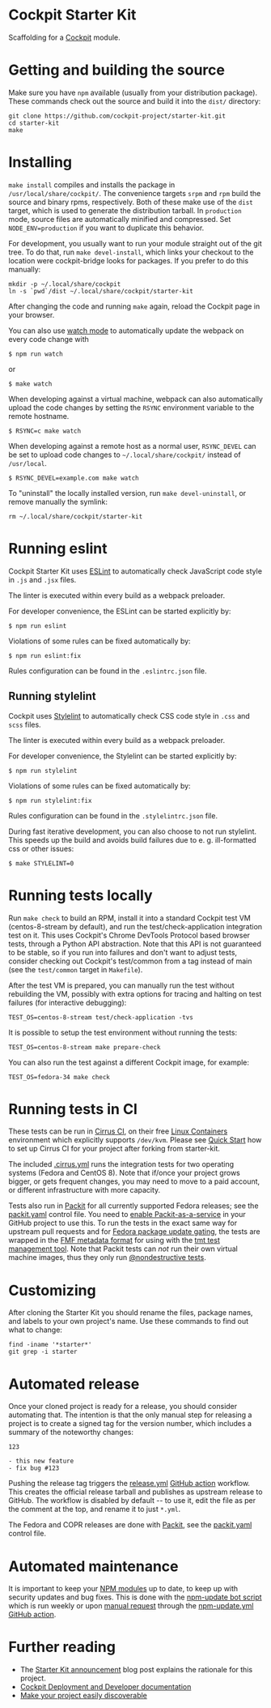 # Cockpit Starter Kit

Scaffolding for a [Cockpit](https://cockpit-project.org/) module.

# Getting and building the source

Make sure you have `npm` available (usually from your distribution package).
These commands check out the source and build it into the `dist/` directory:

```
git clone https://github.com/cockpit-project/starter-kit.git
cd starter-kit
make
```

# Installing

`make install` compiles and installs the package in `/usr/local/share/cockpit/`. The
convenience targets `srpm` and `rpm` build the source and binary rpms,
respectively. Both of these make use of the `dist` target, which is used
to generate the distribution tarball. In `production` mode, source files are
automatically minified and compressed. Set `NODE_ENV=production` if you want to
duplicate this behavior.

For development, you usually want to run your module straight out of the git
tree. To do that, run `make devel-install`, which links your checkout to the
location were cockpit-bridge looks for packages. If you prefer to do
this manually:

```
mkdir -p ~/.local/share/cockpit
ln -s `pwd`/dist ~/.local/share/cockpit/starter-kit
```

After changing the code and running `make` again, reload the Cockpit page in
your browser.

You can also use
[watch mode](https://webpack.js.org/guides/development/#using-watch-mode) to
automatically update the webpack on every code change with

    $ npm run watch

or

    $ make watch

When developing against a virtual machine, webpack can also automatically upload
the code changes by setting the `RSYNC` environment variable to
the remote hostname.

    $ RSYNC=c make watch

When developing against a remote host as a normal user, `RSYNC_DEVEL` can be
set to upload code changes to `~/.local/share/cockpit/` instead of
`/usr/local`.

    $ RSYNC_DEVEL=example.com make watch

To "uninstall" the locally installed version, run `make devel-uninstall`, or
remove manually the symlink:

    rm ~/.local/share/cockpit/starter-kit

# Running eslint

Cockpit Starter Kit uses [ESLint](https://eslint.org/) to automatically check
JavaScript code style in `.js` and `.jsx` files.

The linter is executed within every build as a webpack preloader.

For developer convenience, the ESLint can be started explicitly by:

    $ npm run eslint

Violations of some rules can be fixed automatically by:

    $ npm run eslint:fix

Rules configuration can be found in the `.eslintrc.json` file.

## Running stylelint

Cockpit uses [Stylelint](https://stylelint.io/) to automatically check CSS code
style in `.css` and `scss` files.

The linter is executed within every build as a webpack preloader.

For developer convenience, the Stylelint can be started explicitly by:

    $ npm run stylelint

Violations of some rules can be fixed automatically by:

    $ npm run stylelint:fix

Rules configuration can be found in the `.stylelintrc.json` file.

During fast iterative development, you can also choose to not run stylelint.
This speeds up the build and avoids build failures due to e. g. ill-formatted
css or other issues:

    $ make STYLELINT=0

# Running tests locally

Run `make check` to build an RPM, install it into a standard Cockpit test VM
(centos-8-stream by default), and run the test/check-application integration test on
it. This uses Cockpit's Chrome DevTools Protocol based browser tests, through a
Python API abstraction. Note that this API is not guaranteed to be stable, so
if you run into failures and don't want to adjust tests, consider checking out
Cockpit's test/common from a tag instead of main (see the `test/common`
target in `Makefile`).

After the test VM is prepared, you can manually run the test without rebuilding
the VM, possibly with extra options for tracing and halting on test failures
(for interactive debugging):

    TEST_OS=centos-8-stream test/check-application -tvs

It is possible to setup the test environment without running the tests:

    TEST_OS=centos-8-stream make prepare-check

You can also run the test against a different Cockpit image, for example:

    TEST_OS=fedora-34 make check

# Running tests in CI

These tests can be run in [Cirrus CI](https://cirrus-ci.org/), on their free
[Linux Containers](https://cirrus-ci.org/guide/linux/) environment which
explicitly supports `/dev/kvm`. Please see [Quick
Start](https://cirrus-ci.org/guide/quick-start/) how to set up Cirrus CI for
your project after forking from starter-kit.

The included [.cirrus.yml](./.cirrus.yml) runs the integration tests for two
operating systems (Fedora and CentOS 8). Note that if/once your project grows
bigger, or gets frequent changes, you may need to move to a paid account, or
different infrastructure with more capacity.

Tests also run in [Packit](https://packit.dev/) for all currently supported
Fedora releases; see the [packit.yaml](./packit.yaml) control file. You need to
[enable Packit-as-a-service](https://packit.dev/docs/packit-service/) in your GitHub project to use this.
To run the tests in the exact same way for upstream pull requests and for
[Fedora package update gating](https://docs.fedoraproject.org/en-US/ci/), the
tests are wrapped in the [FMF metadata format](https://github.com/teemtee/fmf)
for using with the [tmt test management tool](https://docs.fedoraproject.org/en-US/ci/tmt/).
Note that Packit tests can *not* run their own virtual machine images, thus
they only run [@nondestructive tests](https://github.com/cockpit-project/cockpit/blob/main/test/common/testlib.py).

# Customizing

After cloning the Starter Kit you should rename the files, package names, and
labels to your own project's name. Use these commands to find out what to
change:

    find -iname '*starter*'
    git grep -i starter

# Automated release

Once your cloned project is ready for a release, you should consider automating
that. The intention is that the only manual step for releasing a project is to create
a signed tag for the version number, which includes a summary of the noteworthy
changes:

```
123

- this new feature
- fix bug #123
```

Pushing the release tag triggers the [release.yml](.github/workflows/release.yml.disabled)
[GitHub action](https://github.com/features/actions) workflow. This creates the
official release tarball and publishes as upstream release to GitHub. The
workflow is disabled by default -- to use it, edit the file as per the comment
at the top, and rename it to just `*.yml`.

The Fedora and COPR releases are done with [Packit](https://packit.dev/),
see the [packit.yaml](./packit.yaml) control file.

# Automated maintenance

It is important to keep your [NPM modules](./package.json) up to date, to keep
up with security updates and bug fixes. This is done with the
[npm-update bot script](https://github.com/cockpit-project/bots/blob/main/npm-update)
which is run weekly or upon [manual request](https://github.com/cockpit-project/starter-kit/actions) through the
[npm-update.yml](.github/workflows/npm-update.yml) [GitHub action](https://github.com/features/actions).

# Further reading

 * The [Starter Kit announcement](https://cockpit-project.org/blog/cockpit-starter-kit.html)
   blog post explains the rationale for this project.
 * [Cockpit Deployment and Developer documentation](https://cockpit-project.org/guide/latest/)
 * [Make your project easily discoverable](https://cockpit-project.org/blog/making-a-cockpit-application.html)
